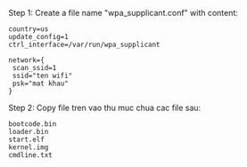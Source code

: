 Step 1: Create a file name "wpa_supplicant.conf" with content:
```
country=us
update_config=1
ctrl_interface=/var/run/wpa_supplicant

network={
 scan_ssid=1
 ssid="ten wifi"
 psk="mat khau"
}
```
Step 2: Copy file tren vao thu muc chua cac file sau:
```
bootcode.bin
loader.bin
start.elf
kernel.img
cmdline.txt
```
